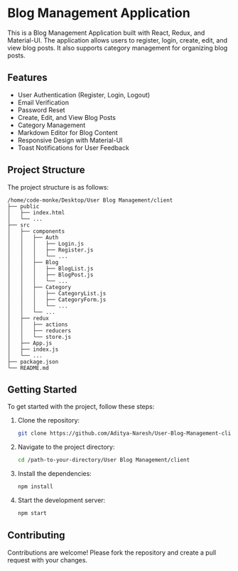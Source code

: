 # Blog Management Application

This is a Blog Management Application built with React, Redux, and Material-UI. The application allows users to register, login, create, edit, and view blog posts. It also supports category management for organizing blog posts.

## Features

- User Authentication (Register, Login, Logout)
- Email Verification
- Password Reset
- Create, Edit, and View Blog Posts
- Category Management
- Markdown Editor for Blog Content
- Responsive Design with Material-UI
- Toast Notifications for User Feedback

## Project Structure
The project structure is as follows:

```
/home/code-monke/Desktop/User Blog Management/client
├── public
│   ├── index.html
│   └── ...
├── src
│   ├── components
│   │   ├── Auth
│   │   │   ├── Login.js
│   │   │   ├── Register.js
│   │   │   └── ...
│   │   ├── Blog
│   │   │   ├── BlogList.js
│   │   │   ├── BlogPost.js
│   │   │   └── ...
│   │   ├── Category
│   │   │   ├── CategoryList.js
│   │   │   ├── CategoryForm.js
│   │   │   └── ...
│   │   └── ...
│   ├── redux
│   │   ├── actions
│   │   ├── reducers
│   │   └── store.js
│   ├── App.js
│   ├── index.js
│   └── ...
├── package.json
└── README.md
```

## Getting Started

To get started with the project, follow these steps:

1. Clone the repository:
    ```sh
    git clone https://github.com/Aditya-Naresh/User-Blog-Management-client.git
    ```

2. Navigate to the project directory:
    ```sh
    cd /path-to-your-directory/User Blog Management/client
    ```

3. Install the dependencies:
    ```sh
    npm install
    ```

4. Start the development server:
    ```sh
    npm start
    ```

## Contributing

Contributions are welcome! Please fork the repository and create a pull request with your changes.

